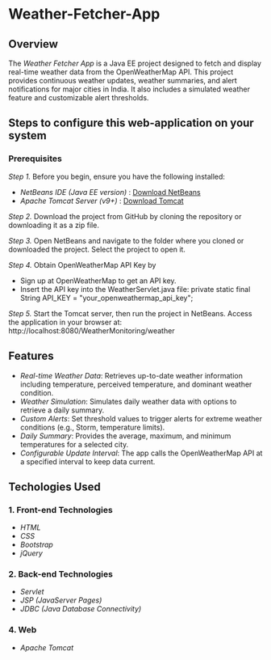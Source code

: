 # Weather-Fetcher-App
## Overview
The *Weather Fetcher App* is a Java EE project designed to fetch and display real-time weather data from the OpenWeatherMap API. This project provides continuous weather updates, weather summaries, and alert notifications for major cities in India. It also includes a simulated weather feature and customizable alert thresholds.

## Steps to configure this web-application on your system ##
### Prerequisites ###
 *Step 1.* Before you begin, ensure you have the following installed:
- *NetBeans IDE (Java EE version)* : [Download NetBeans](https://netbeans.apache.org/download)
- *Apache Tomcat Server (v9+)* :  [Download Tomcat](https://tomcat.apache.org/download-90.cgi)

*Step 2.* Download the project from GitHub by cloning the repository or downloading it as a zip file.

*Step 3.* Open NetBeans and navigate to the folder where you cloned or downloaded the project. Select the project to open it.

*Step 4.* Obtain OpenWeatherMap API Key by
 - Sign up at OpenWeatherMap to get an API key.
 - Insert the API key into the WeatherServlet.java file:
private static final String API_KEY = "your_openweathermap_api_key";

*Step 5.* Start the Tomcat server, then run the project in NetBeans. Access the application in your browser at:
http://localhost:8080/WeatherMonitoring/weather

## Features ##
 - *Real-time Weather Data*: Retrieves up-to-date weather information including temperature, perceived temperature, and dominant weather condition.<br>
 - *Weather Simulation*: Simulates daily weather data with options to retrieve a daily summary.<br>
 - *Custom Alerts*: Set threshold values to trigger alerts for extreme weather conditions (e.g., Storm, temperature limits).<br>
 - *Daily Summary*: Provides the average, maximum, and minimum temperatures for a selected city. <br>
 - *Configurable Update Interval*: The app calls the OpenWeatherMap API at a specified interval to keep data current.<br>

## Techologies Used
### 1. Front-end Technologies
- *HTML*
- *CSS*
- *Bootstrap*
- *jQuery*

### 2. Back-end Technologies
- *Servlet*
- *JSP (JavaServer Pages)*
- *JDBC (Java Database Connectivity)*

### 4. Web  ###
- *Apache Tomcat*

